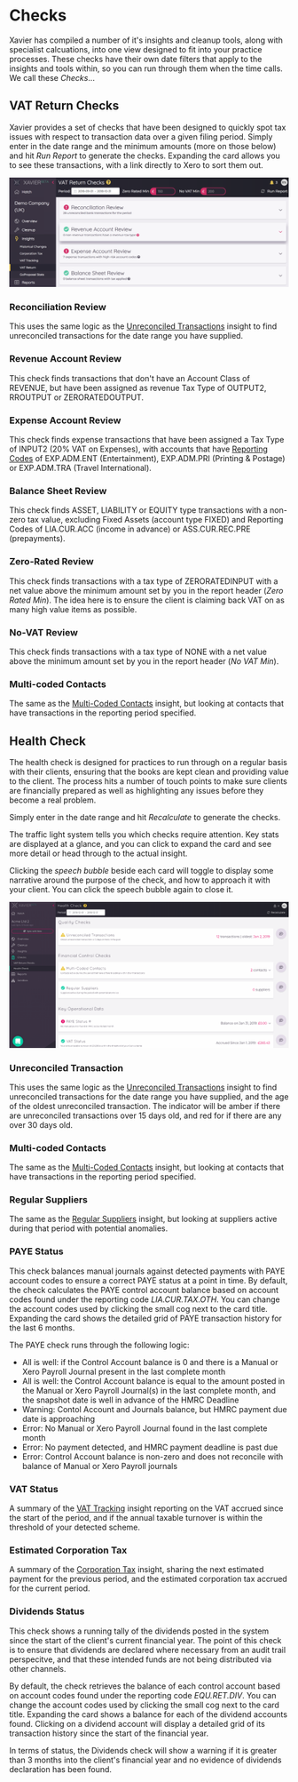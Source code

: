 
# Checks
Xavier has compiled a number of it's insights and cleanup tools, along with specialist calcuations, into one view 
designed to fit into your practice processes. These checks have their own date filters that apply to the insights and 
tools within, so you can run through them when the time calls. We call these *Checks*...

## VAT Return Checks
Xavier provides a set of checks that have been designed to quickly spot tax issues with respect to transaction data over
a given filing period. Simply enter in the date range and the minimum amounts (more on those below) and hit *Run Report*
to generate the checks. Expanding the card allows you to see these transactions, with a link directly to Xero to sort
them out.

![VAT Return Checks](./images/insight-vat-return.png)

### Reconciliation Review
This uses the same logic as the [Unreconciled Transactions](/insights.html#unreconciled-transactions) insight to find
unreconciled transactions for the date range you have supplied.

### Revenue Account Review
This check finds transactions that don't have an Account Class of REVENUE, but have been assigned as revenue Tax Type of
OUTPUT2, RROUTPUT or ZERORATEDOUTPUT.

### Expense Account Review
This check finds expense transactions that have been assigned a Tax Type of INPUT2 (20% VAT on Expenses), with accounts
that have [Reporting Codes](https://central.xero.com/s/article/Report-codes-for-practices-using-report-templates) of 
EXP.ADM.ENT (Entertainment), EXP.ADM.PRI (Printing & Postage) or EXP.ADM.TRA (Travel International).

### Balance Sheet Review
This check finds ASSET, LIABILITY or EQUITY type transactions with a non-zero tax value, excluding Fixed Assets (account
type FIXED) and Reporting Codes of LIA.CUR.ACC (income in advance) or ASS.CUR.REC.PRE (prepayments).

### Zero-Rated Review
This check finds transactions with a tax type of ZERORATEDINPUT with a net value above the minimum amount set by you in
the report header (*Zero Rated Min*). The idea here is to ensure the client is claiming back VAT on as many high value
items as possible.

### No-VAT Review
This check finds transactions with a tax type of NONE with a net value above the minimum amount set by you in
the report header (*No VAT Min*).

### Multi-coded Contacts
The same as the [Multi-Coded Contacts](/insights.html#multi-coded-contacts) insight, but looking at contacts that
have transactions in the reporting period specified.


## Health Check
The health check is designed for practices to run through on a regular basis with their clients, ensuring that the books 
are kept clean and providing value to the client. The process hits a number of touch points to make sure clients are 
financially prepared as well as highlighting any issues before they become a real problem. 

Simply enter in the date range and hit *Recalculate* to generate the checks. 

The traffic light system tells you which checks require attention. Key stats are displayed at a glance, and you can 
click to expand the card and see more detail or head through to the actual insight.

Clicking the *speech bubble* beside each card will toggle to display some narrative around the purpose of the check, and 
how to approach it with your client. You can click the speech bubble again to close it. 

![Health Check](./images/health-check-screenshot.png)

### Unreconciled Transaction
This uses the same logic as the [Unreconciled Transactions](/insights.html#unreconciled-transactions) insight to find
unreconciled transactions for the date range you have supplied, and the age of the oldest unreconciled transaction. The 
indicator will be amber if there are unreconciled transactions over 15 days old, and red for if there are any over 30 
days old. 

### Multi-coded Contacts
The same as the [Multi-Coded Contacts](/insights.html#multi-coded-contacts) insight, but looking at contacts that
have transactions in the reporting period specified.

### Regular Suppliers
The same as the [Regular Suppliers](/insights.html#regular-suppliers) insight, but looking at suppliers active during 
that period with potential anomalies.

### PAYE Status
This check balances manual journals against detected payments with PAYE account codes to ensure a correct PAYE status at 
a point in time. 
By default, the check calculates the PAYE control account balance based on account codes found under the reporting code 
*LIA.CUR.TAX.OTH*. You can change the account codes used by clicking the small cog next to the card title. Expanding the 
card shows the detailed grid of PAYE transaction history for the last 6 months.

The PAYE check runs through the following logic:
- All is well: if the Control Account balance is 0 and there is a Manual or Xero Payroll Journal present in the last
complete month
- All is well: the Control Account balance is equal to the amount posted in the Manual or Xero Payroll Journal(s) in the
last complete month, and the snapshot date is well in advance of the HMRC Deadline
- Warning: Contol Account and Journals balance, but HMRC payment due date is approaching
- Error: No Manual or Xero Payroll Journal found in the last complete month
- Error: No payment detected, and HMRC payment deadline is past due
- Error: Control Account balance is non-zero and does not reconcile with balance of Manual or Xero Payroll journals

### VAT Status
A summary of the [VAT Tracking](/insights.html#vat-tracking) insight reporting on the VAT accrued since the start of the period, and 
if the annual taxable turnover is within the threshold of your detected scheme. 

### Estimated Corporation Tax
A summary of the [Corporation Tax](/insights.html#corporation-tax) insight, sharing the next estimated payment for the 
previous period, and the estimated corporation tax accrued for the current period.

### Dividends Status
This check shows a running tally of the dividends posted in the system since the start of the client's current financial
year. The point of this check is to ensure that dividends are declared where necessary from an audit trail perspecitve,
and that these intended funds are not being distributed via other channels.
 
By default, the check retrieves the balance of each control account based on account codes found under the reporting 
code *EQU.RET.DIV*. You can change the account codes used by clicking the small cog next to the card title. Expanding 
the card shows a balance for each of the dividend accounts found. Clicking on a dividend account will display a detailed
grid of its transaction history since the start of the financial year.

In terms of status, the Dividends check will show a warning if it is greater than 3 months into the client's financial 
year and no evidence of dividends declaration has been found. 
